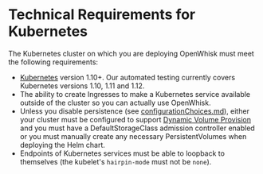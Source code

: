 <!--
#
# Licensed to the Apache Software Foundation (ASF) under one or more
# contributor license agreements.  See the NOTICE file distributed with
# this work for additional information regarding copyright ownership.
# The ASF licenses this file to You under the Apache License, Version 2.0
# (the "License"); you may not use this file except in compliance with
# the License.  You may obtain a copy of the License at
#
#     http://www.apache.org/licenses/LICENSE-2.0
#
# Unless required by applicable law or agreed to in writing, software
# distributed under the License is distributed on an "AS IS" BASIS,
# WITHOUT WARRANTIES OR CONDITIONS OF ANY KIND, either express or implied.
# See the License for the specific language governing permissions and
# limitations under the License.
#
-->

# Technical Requirements for Kubernetes

The Kubernetes cluster on which you are deploying OpenWhisk must meet
the following requirements:
* [Kubernetes](https://github.com/kubernetes/kubernetes) version 1.10+.
  Our automated testing currently covers Kubernetes versions 1.10, 1.11 and 1.12.
* The ability to create Ingresses to make a Kubernetes service
  available outside of the cluster so you can actually use OpenWhisk.
* Unless you disable persistence (see
  [configurationChoices.md](configurationChoices.md)),
  either your cluster must be configured to support [Dynamic Volume
  Provision](https://kubernetes.io/docs/concepts/storage/dynamic-provisioning/)
  and you must have a DefaultStorageClass admission controller enabled
  or you must manually create any necessary PersistentVolumes when
  deploying the Helm chart.
* Endpoints of Kubernetes services must be able to loopback to
  themselves (the kubelet's `hairpin-mode` must not be `none`).

